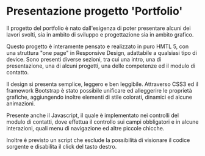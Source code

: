 # Presentazione progetto 'Portfolio'

Il progetto del portfolio è nato dall'esigenza di poter presentare alcuni dei lavori svolti, sia in ambito di sviluppo e progettazione sia in ambito grafico.

Questo progetto è interamente pensato e realizzato in puro HMTL 5, con una struttura "one page" in Responsive Design, adattabile a qualsiasi tipo di device. Sono presenti diverse sezioni, tra cui una intro, una di presentazione, una di alcuni progetti, una delle competenze ed il modulo di contatto.

Il design si presenta semplice, leggero e ben leggibile. Attraverso CSS3 ed il framework Bootstrap è stato possibile unificare ed alleggerire le proprietà grafiche, aggiungendo inoltre elementi di stile colorati, dinamici ed alcune animazioni.

Presente anche il Javascript, il quale è implementato nei controlli  del modulo di contatti, dove effettua il controllo sui campi obbligatori e in alcune interazioni, quali menu di navigazione ed altre piccole chicche.

Inoltre è previsto un script che esclude la possibilità di visionare il codice sorgente e disabilita il click del tasto destro.

